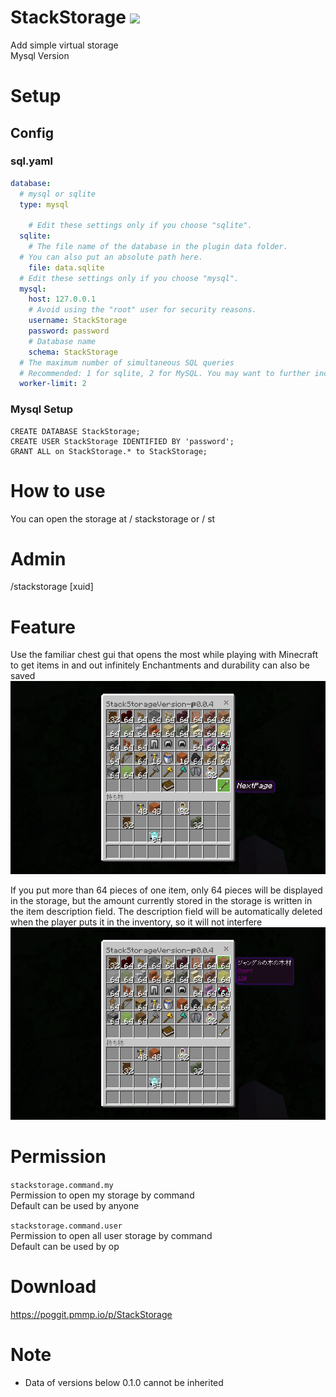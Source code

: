 # StackStorage [![](https://poggit.pmmp.io/shield.dl.total/StackStorage)](https://poggit.pmmp.io/p/StackStorage)

Add simple virtual storage  
Mysql Version

# Setup

## Config

### sql.yaml

```yml
database:
  # mysql or sqlite
  type: mysql

    # Edit these settings only if you choose "sqlite".
  sqlite:
    # The file name of the database in the plugin data folder.
  # You can also put an absolute path here.
    file: data.sqlite
  # Edit these settings only if you choose "mysql".
  mysql:
    host: 127.0.0.1
    # Avoid using the "root" user for security reasons.
    username: StackStorage
    password: password
    # Database name
    schema: StackStorage
  # The maximum number of simultaneous SQL queries
  # Recommended: 1 for sqlite, 2 for MySQL. You may want to further increase this value if your MySQL connection is very slow.
  worker-limit: 2
```

### Mysql Setup

```mysql
CREATE DATABASE StackStorage;
CREATE USER StackStorage IDENTIFIED BY 'password';
GRANT ALL on StackStorage.* to StackStorage;
```

# How to use

You can open the storage at / stackstorage or / st

# Admin

/stackstorage [xuid]

# Feature

Use the familiar chest gui that opens the most while playing with Minecraft to get items in and out infinitely
Enchantments and durability can also be saved
![image](image/image1.png)

If you put more than 64 pieces of one item, only 64 pieces will be displayed in the storage, but the amount currently stored in the storage is written in the item description field.
The description field will be automatically deleted when the player puts it in the inventory, so it will not interfere
![image2](image/image2.png)

# Permission
`stackstorage.command.my`  
Permission to open my storage by command  
Default can be used by anyone

`stackstorage.command.user`  
Permission to open all user storage by command  
Default can be used by op

# Download

https://poggit.pmmp.io/p/StackStorage

# Note

- Data of versions below 0.1.0 cannot be inherited

